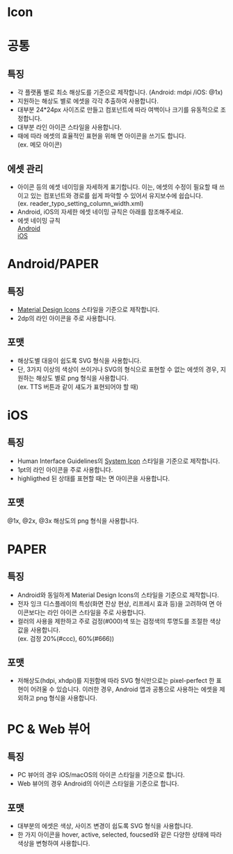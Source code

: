 # Icon

# 공통

## 특징
* 각 플랫폼 별로 최소 해상도를 기준으로 제작합니다. (Android: mdpi /iOS: @1x) 
* 지원하는 해상도 별로 에셋을 각각 추출하여 사용합니다.
* 대부분 24*24px 사이즈로 만들고 컴포넌트에 따라 여백이나 크기를 유동적으로 조정합니다.
* 대부분 라인 아이콘 스타일을 사용합니다. 
* 때에 따라 에셋의 효율적인 표현을 위해 면 아이콘을 쓰기도 합니다. <br>
(ex. 메모 아이콘)

## 에셋 관리
* 아이콘 등의 에셋 네이밍을 자세하게 표기합니다. 이는, 에셋의 수정이 필요할 때 쓰이고 있는 컴포넌트와 경로를 쉽게 파악할 수 있어서 유지보수에 쉽습니다. <br>
    (ex. reader_typo_setting_column_width.xml)
* Android, iOS의 자세한 에셋 네이밍 규칙은 아래를 참조해주세요.
* 에셋 네이밍 규칙 <br>
    [Android](https://github.com/ridi/style-guide/tree/master/Android#%EB%A6%AC%EC%86%8C%EC%8A%A4-%EB%84%A4%EC%9D%B4%EB%B0%8D) <br>
    [iOS](https://github.com/ridi/style-guide/tree/master/iOS#%EB%A6%AC%EB%94%94-%EB%A6%AC%EC%86%8C%EC%8A%A4-%EB%84%A4%EC%9D%B4%EB%B0%8D)


# Android/PAPER

## 특징
* [Material Design Icons](https://material.io/tools/icons/?style=baseline) 스타일을 기준으로 제작합니다.
* 2dp의 라인 아이콘을 주로 사용합니다. 

## 포맷
* 해상도별 대응이 쉽도록 SVG 형식을 사용합니다.
* 단, 3가지 이상의 색상이 쓰이거나 SVG의 형식으로 표현할 수 없는 에셋의 경우, 지원하는 해상도 별로 png 형식을 사용합니다.<br>
    (ex. TTS 버튼과 같이 섀도가 표현되어야 할 때)


# iOS

## 특징
* Human Interface Guidelines의 [System Icon](https://developer.apple.com/ios/human-interface-guidelines/icons-and-images/system-icons/) 스타일을 기준으로 제작합니다. 
* 1pt의 라인 아이콘을 주로 사용합니다.
* highligthed 된 상태를 표현할 때는 면 아이콘을 사용합니다.

## 포맷
@1x, @2x, @3x 해상도의 png 형식을 사용합니다.


# PAPER

## 특징
* Android와 동일하게 Material Design Icons의 스타일을 기준으로 제작합니다.
* 전자 잉크 디스플레이의 특성(화면 잔상 현상, 리프레시 효과 등)을 고려하여 면 아이콘보다는 라인 아이콘 스타일을 주로 사용합니다.
* 컬러의 사용을 제한하고 주로 검정(#000)색 또는 검정색의 투명도를 조절한 색상 값을 사용합니다. <br>
    (ex. 검정 20%(#ccc), 60%(#666)) 

## 포맷
* 저해상도(hdpi, xhdpi)를 지원함에 따라 SVG 형식만으로는 pixel-perfect 한 표현이 어려울 수 있습니다. 이러한 경우, Android 앱과 공통으로 사용하는 에셋을 제외하고 png 형식을 사용합니다.


# PC & Web 뷰어

## 특징
* PC 뷰어의 경우 iOS/macOS의 아이콘 스타일을 기준으로 합니다.
* Web 뷰어의 경우 Android의 아이콘 스타일을 기준으로 합니다.

## 포맷
* 대부분의 에셋은 색상, 사이즈 변경이 쉽도록 SVG 형식을 사용합니다.
* 한 가지 아이콘을 hover, active, selected, foucsed와 같은 다양한 상태에 따라 색상을 변형하여 사용합니다. 
